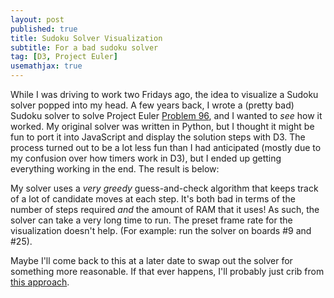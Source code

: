 ```yaml
---
layout: post
published: true
title: Sudoku Solver Visualization
subtitle: For a bad sudoku solver
tag: [D3, Project Euler]
usemathjax: true
---
```


While I was driving to work two Fridays ago, the idea to visualize a
Sudoku solver popped into my head. A few years back, I wrote a (pretty
bad) Sudoku solver to solve Project Euler [Problem
96](https://projecteuler.net/problem=96), and I wanted to *see* how it
worked. My original solver was written in Python, but I thought it
might be fun to port it into JavaScript and display the solution steps
with D3. The process turned out to be a lot less fun than I had
anticipated (mostly due to my confusion over how timers work in D3),
but I ended up getting everything working in the end. The result is
below:


<script src="{{ base  }}/assets/posts/js/d3.v5.min.js"></script>
<script src="{{ base }}/assets/posts/20190303_SudokuViz/sudoku_solver.js"></script>


<link rel="stylesheet" type="text/css" href="{{ base }}/assets/posts/20190303_SudokuViz/sudoku_viz.css"/>  


<center>
<div id="sudoku_viz_div" width = "50%"></div>
</center>

<script src="{{ base }}/assets/posts/20190303_SudokuViz/sudoku_viz.js"></script>


My solver uses a *very greedy* guess-and-check algorithm that keeps
track of a lot of candidate moves at each step. It's both bad in terms
of the number of steps required *and* the amount of RAM that it uses!
As such, the solver can take a very long time to run. The
preset frame rate for the visualization doesn't help. (For example:
run the solver on boards #9 and #25).


Maybe I'll come back to this at a later date to swap out the solver
for something more reasonable. If that ever happens, I'll probably
just crib from [this approach](http://norvig.com/sudoku.html).

